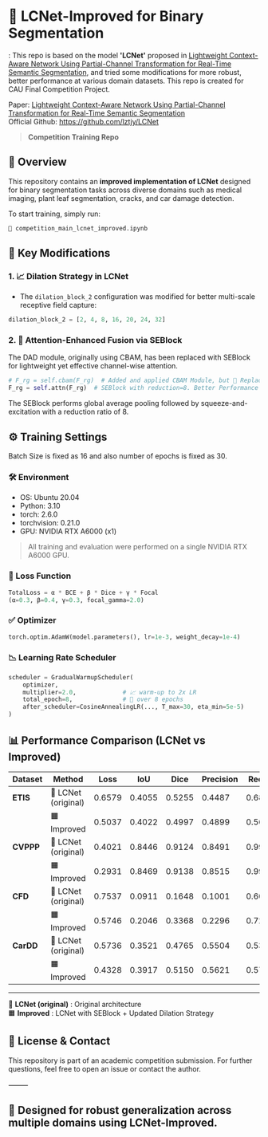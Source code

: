 # 🔬 LCNet-Improved for Binary Segmentation
: This repo is based on the model **'LCNet'** proposed in [Lightweight Context-Aware Network Using Partial-Channel Transformation for Real-Time Semantic Segmentation](https://ieeexplore.ieee.org/document/10411824), and tried some modifications for more robust, better performance at various domain datasets. This repo is created for CAU Final Competition Project. 

Paper: [Lightweight Context-Aware Network Using Partial-Channel Transformation for Real-Time Semantic Segmentation](https://ieeexplore.ieee.org/document/10411824)     
Official Github: https://github.com/lztjy/LCNet     

> **Competition Training Repo**  


## 🚀 Overview

This repository contains an **improved implementation of LCNet** designed for binary segmentation tasks across diverse domains such as medical imaging, plant leaf segmentation, cracks, and car damage detection.

To start training, simply run:

```python
📁 competition_main_lcnet_improved.ipynb
```
## 🔧 Key Modifications

### 1. 📈 Dilation Strategy in LCNet

- The `dilation_block_2` configuration was modified for better multi-scale receptive field capture:

```python
dilation_block_2 = [2, 4, 8, 16, 20, 24, 32]
```

### 2. 🧠 Attention-Enhanced Fusion via SEBlock

The DAD module, originally using CBAM, has been replaced with SEBlock for lightweight yet effective channel-wise attention.

```python
# F_rg = self.cbam(F_rg)  # Added and applied CBAM Module, but 🔄 Replaced with:
F_rg = self.attn(F_rg)  # SEBlock with reduction=8. Better Performance
```
The SEBlock performs global average pooling followed by squeeze-and-excitation with a reduction ratio of 8.


## ⚙️ Training Settings
Batch Size is fixed as 16 and also number of epochs is fixed as 30.

### 🛠️ Environment

- OS: Ubuntu 20.04    
- Python: 3.10    
- torch: 2.6.0    
- torchvision: 0.21.0     
- GPU: NVIDIA RTX A6000 (x1)    

> All training and evaluation were performed on a single NVIDIA RTX A6000 GPU.

### 🧪 Loss Function

```python
TotalLoss = α * BCE + β * Dice + γ * Focal
(α=0.3, β=0.4, γ=0.3, focal_gamma=2.0)
```

### ✅ Optimizer

```python
torch.optim.AdamW(model.parameters(), lr=1e-3, weight_decay=1e-4)
```

### 📉 Learning Rate Scheduler
```python
scheduler = GradualWarmupScheduler(
    optimizer,
    multiplier=2.0,             # 📈 warm-up to 2x LR
    total_epoch=8,              # 🔁 over 8 epochs
    after_scheduler=CosineAnnealingLR(..., T_max=30, eta_min=5e-5)
)
```

## 📊 Performance Comparison (LCNet vs Improved)

| Dataset | Method           | Loss    | IoU    | Dice   | Precision | Recall  |
|---------|------------------|---------|--------|--------|-----------|---------|
| **ETIS**   | 🔷 LCNet (original) | 0.6579 | 0.4055 | 0.5255 | 0.4487    | 0.6873  |
|           | 🟧 Improved         | 0.5037 | 0.4022 | 0.4997 | 0.4899    | 0.5673  |
| **CVPPP**  | 🔷 LCNet (original) | 0.4021 | 0.8446 | 0.9124 | 0.8491    | 0.9939  |
|           | 🟧 Improved         | 0.2931 | 0.8469 | 0.9138 | 0.8515    | 0.9940  |
| **CFD**    | 🔷 LCNet (original) | 0.7537 | 0.0911 | 0.1648 | 0.1001    | 0.6003  |
|           | 🟧 Improved         | 0.5746 | 0.2046 | 0.3368 | 0.2296    | 0.7251  |
| **CarDD**  | 🔷 LCNet (original) | 0.5736 | 0.3521 | 0.4765 | 0.5504    | 0.5357  |
|           | 🟧 Improved         | 0.4328 | 0.3917 | 0.5150 | 0.5621    | 0.5751  |

---

🔷 **LCNet (original)** : Original architecture  
🟧 **Improved** : LCNet with SEBlock + Updated Dilation Strategy




## 🧾 License & Contact

This repository is part of an academic competition submission.
For further questions, feel free to open an issue or contact the author.

⸻

## 🎯 Designed for robust generalization across multiple domains using LCNet-Improved.

